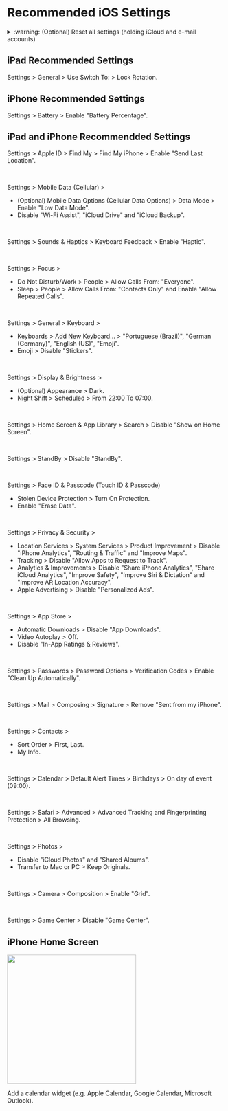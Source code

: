 # Recommended iOS Settings

<details>
  <summary>:warning: (Optional) Reset all settings (holding iCloud and e-mail accounts)</summary>
  Settings > General > Transfer or Reset iPhone > Reset > Reset All Settings.
</details>

## iPad Recommended Settings

Settings > General > Use Switch To: > Lock Rotation.

## iPhone Recommended Settings

Settings > Battery > Enable "Battery Percentage".

## iPad and iPhone Recommendded Settings

Settings > Apple ID > Find My > Find My iPhone > Enable "Send Last Location".

<br>

Settings > Mobile Data (Cellular) >

- (Optional) Mobile Data Options (Cellular Data Options) > Data Mode > Enable "Low Data Mode".
- Disable "Wi-Fi Assist", "iCloud Drive" and "iCloud Backup".

<br>

Settings > Sounds & Haptics > Keyboard Feedback > Enable "Haptic".

<br>

Settings > Focus >

- Do Not Disturb/Work > People > Allow Calls From: "Everyone".
- Sleep > People > Allow Calls From: "Contacts Only" and Enable "Allow Repeated Calls".

<br>

Settings > General > Keyboard >

- Keyboards > Add New Keyboard… > "Portuguese (Brazil)", "German (Germany)", "English (US)", "Emoji".
- Emoji > Disable "Stickers".

<br>

Settings > Display & Brightness >

- (Optional) Appearance > Dark.
- Night Shift > Scheduled > From 22:00 To 07:00.

<br>

Settings > Home Screen & App Library > Search > Disable "Show on Home Screen".

<br>

Settings > StandBy > Disable "StandBy".

<br>

Settings > Face ID & Passcode (Touch ID & Passcode)

- Stolen Device Protection > Turn On Protection.
- Enable "Erase Data".

<br>

Settings > Privacy & Security >

- Location Services > System Services > Product Improvement > Disable "iPhone Analytics", "Routing & Traffic" and "Improve Maps".
- Tracking > Disable "Allow Apps to Request to Track".
- Analytics & Improvements > Disable "Share iPhone Analytics", "Share iCloud Analytics", "Improve Safety", "Improve Siri & Dictation" and "Improve AR Location Accuracy".
- Apple Advertising > Disable "Personalized Ads".

<br>

Settings > App Store >

- Automatic Downloads > Disable "App Downloads".
- Video Autoplay > Off.
- Disable "In-App Ratings & Reviews".

<br>

Settings > Passwords > Password Options > Verification Codes > Enable "Clean Up Automatically".

<br>

Settings > Mail > Composing > Signature > Remove "Sent from my iPhone".

<br>

Settings > Contacts >

- Sort Order > First, Last.
- My Info.

<br>

Settings > Calendar > Default Alert Times > Birthdays > On day of event (09:00).

<br>

Settings > Safari > Advanced > Advanced Tracking and Fingerprinting Protection > All Browsing.

<br>

Settings > Photos >

- Disable "iCloud Photos" and "Shared Albums".
- Transfer to Mac or PC > Keep Originals.

<br>

Settings > Camera > Composition > Enable "Grid".

<br>

Settings > Game Center > Disable "Game Center".

## iPhone Home Screen

<p align="left">
<img src="./media/iphone-home-screen.png" width=300>
</p>

Add a calendar widget (e.g. Apple Calendar, Google Calendar, Microsoft Outlook).
